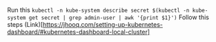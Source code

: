 Run this
`kubectl -n kube-system describe secret $(kubectl -n kube-system get secret | grep admin-user | awk '{print $1}')`
Follow this steps
(Link)[https://jhooq.com/setting-up-kubernetes-dashboard/#kubernetes-dashboard-local-cluster]